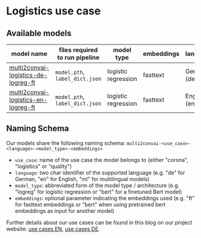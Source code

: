 # Logistics use case

## Available models

| model name | files required to run pipeline | model type | embeddings | language |
|------------|--------------------------------|------------|------------|----------|
| [multi2convai-logistics-de-logreg-ft](https://huggingface.co/inovex/multi2convai-logistics-de-logreg-ft) | `model.pth`, `label_dict.json` | logistic regression | fasttext | German (de) |
| [multi2convai-logistics-en-logreg-ft](https://huggingface.co/inovex/multi2convai-logistics-en-logreg-ft) | `model.pth`, `label_dict.json` | logistic regression | fasttext | English (en) |


## Naming Schema

Our models share the following naming schema: `multi2convai-<use_case>-<language>-<model_type>-<embeddings>`

- `use_case`: name of the use case the model belongs to (either "corona", "logistics" or "quality")
- `language`: two char identifier of the supported language (e.g. "de" for German, "en" for English, "ml" for multilingual models)
- `model_type`: abbreviated form of the model type / architecture (e.g. "logreg" for logistic regression or "bert" for a finetuned Bert model)
- `embeddings`: optional parameter indicating the embeddings used (e.g. "ft" for fasttext embeddings or "bert" when using pretrained bert embeddings as input for another model)

Further details about our use cases can be found in this blog on our project website: [use cases EN](https://multi2conv.ai/blog/en/use-cases), [use cases DE](https://multi2conv.ai/blog/de/use-cases).
